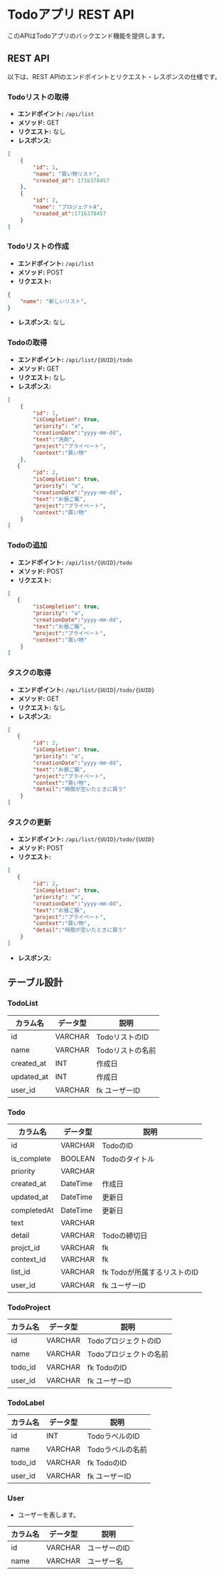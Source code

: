 # Todoアプリ REST API

このAPIはTodoアプリのバックエンド機能を提供します。

## REST API

以下は、REST APIのエンドポイントとリクエスト・レスポンスの仕様です。

### Todoリストの取得

- **エンドポイント:** `/api/list`
- **メソッド:** GET
- **リクエスト:** なし
- **レスポンス:**

```json
[
    {
        "id": 1,
        "name": "買い物リスト",
        "created_at": 1716378457
    },
    {
        "id": 2,
        "name": "プロジェクトA",
        "created_at":1716378457 
    }
]
```

### Todoリストの作成

- **エンドポイント:** `/api/list`
- **メソッド:** POST
- **リクエスト:**

```json
{
    "name": "新しいリスト",
}
```

- **レスポンス:**  なし

### Todoの取得

- **エンドポイント:** `/api/list/{UUID}/todo`
- **メソッド:** GET
- **リクエスト:** なし
- **レスポンス:**

```json
[
    {
        "id": 1,
        "isCompletion": true,
        "priority": "a",
        "creationDate":"yyyy-mm-dd",
        "text":"洗剤",
        "project":"プライベート",
        "context":"買い物"
    },
   {
        "id": 2,
        "isCompletion": true,
        "priority": "a",
        "creationDate":"yyyy-mm-dd",
        "text":"お昼ご飯",
        "project":"プライベート",
        "context":"買い物"
    }
]
```

### Todoの追加

- **エンドポイント:** `/api/list/{UUID}/todo`
- **メソッド:** POST
- **リクエスト:**

```json
[
   {
        "isCompletion": true,
        "priority": "a",
        "creationDate":"yyyy-mm-dd",
        "text":"お昼ご飯",
        "project":"プライベート",
        "context":"買い物"
    }
]
```

### タスクの取得

- **エンドポイント:** `/api/list/{UUID}/todo/{UUID}`
- **メソッド:** GET
- **リクエスト:** なし
- **レスポンス:**

```json
[
   {
        "id": 2,
        "isCompletion": true,
        "priority": "a",
        "creationDate":"yyyy-mm-dd",
        "text":"お昼ご飯",
        "project":"プライベート",
        "context":"買い物",
        "detail":"時間が空いたときに買う"
    }
]
```

### タスクの更新

- **エンドポイント:** `/api/list/{UUID}/todo/{UUID}`
- **メソッド:** POST
- **リクエスト:**

```json
[
   {
        "id": 2,
        "isCompletion": true,
        "priority": "a",
        "creationDate":"yyyy-mm-dd",
        "text":"お昼ご飯",
        "project":"プライベート",
        "context":"買い物",
        "detail":"時間が空いたときに買う"
    }
]
```

- **レスポンス:**

## テーブル設計

### TodoList

| カラム名     | データ型    | 説明             |
|--------------|-------------|------------------|
| id           | VARCHAR    | TodoリストのID   |
| name         | VARCHAR    | Todoリストの名前 |
| created_at | INT | 作成日    |
| updated_at | INT | 作成日    |
| user_id    | VARCHAR | fk ユーザーID|

### Todo

| カラム名        | データ型      | 説明            |
|----------------|-------------|-----------------|
| id             | VARCHAR     | TodoのID        |
| is_complete     | BOOLEAN     | Todoのタイトル   |
| priority       | VARCHAR     ||
| created_at      | DateTime    | 作成日|
| updated_at      | DateTime    | 更新日|
| completedAt    | DateTime    | 更新日|
| text           | VARCHAR     ||
| detail         | VARCHAR     | Todoの締切日     |
| projct_id      | VARCHAR     | fk|
| context_id     | VARCHAR     | fk |
| list_id        | VARCHAR     | fk Todoが所属するリストのID |
| user_id    | VARCHAR | fk ユーザーID|

### TodoProject

| カラム名     | データ型    | 説明                 |
|--------------|-------------|----------------------|
| id           | VARCHAR | TodoプロジェクトのID |
| name         | VARCHAR     | Todoプロジェクトの名前 |
| todo_id      | VARCHAR | fk  TodoのID|
| user_id    | VARCHAR | fk ユーザーID|

### TodoLabel

| カラム名     | データ型    | 説明                 |
|--------------|-------------|----------------------|
| id           | INT         | TodoラベルのID       |
| name         | VARCHAR     | Todoラベルの名前     |
| todo_id      | VARCHAR     | fk TodoのID             |
| user_id    | VARCHAR | fk ユーザーID|

### User

- ユーザーを表します。

| カラム名     | データ型    | 説明                 |
|--------------|-------------|----------------------|
| id           | VARCHAR     | ユーザーのID         |
| name         | VARCHAR     | ユーザー名           |
